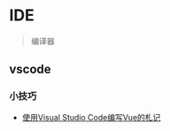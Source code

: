 # IDE
> 编译器


## vscode

### 小技巧

- [使用Visual Studio Code编写Vue的札记](https://cloud.tencent.com/developer/article/1004923)